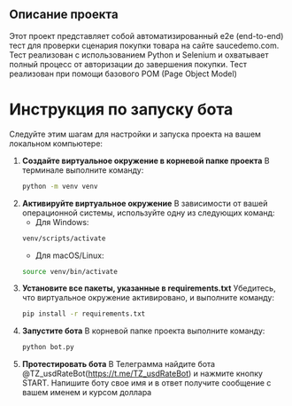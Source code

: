 ## Описание проекта
Этот проект представляет собой автоматизированный e2e (end-to-end) тест для проверки сценария покупки товара на сайте saucedemo.com. Тест реализован с использованием Python и Selenium и охватывает полный процесс от авторизации до завершения покупки. Тест реализован при помощи базового POM (Page Object Model)

# Инструкция по запуску бота
Следуйте этим шагам для настройки и запуска проекта на вашем локальном компьютере:

1. **Создайте виртуальное окружение в корневой папке проекта**
   В терминале выполните команду:
   ```bash
   python -m venv venv
   ```
2. **Активируйте виртуальное окружение**
   В зависимости от вашей операционной системы, используйте одну из следующих команд:
   - Для Windows:
    ```bash
    venv/scripts/activate
    ```
   - Для macOS/Linux:
    ```bash
   source venv/bin/activate
    ```
3. **Установите все пакеты, указанные в requirements.txt**
   Убедитесь, что виртуальное окружение активировано, и выполните команду:
    ```bash
   pip install -r requirements.txt
4. **Запустите бота**
   В корневой папке проекта выполните команду:
    ```bash
   python bot.py 
    ```
5. **Протестировать бота**
   В Телеграмма найдите бота @TZ_usdRateBot(https://t.me/TZ_usdRateBot) и нажмите кнопку START.
   Напишите боту свое имя и в ответ получите сообщение с вашем именем и курсом доллара


